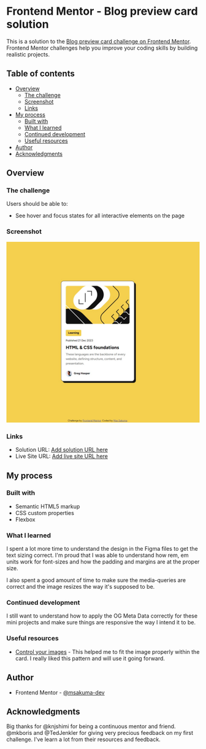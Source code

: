# Frontend Mentor - Blog preview card solution

This is a solution to the [Blog preview card challenge on Frontend Mentor](https://www.frontendmentor.io/challenges/blog-preview-card-ckPaj01IcS). Frontend Mentor challenges help you improve your coding skills by building realistic projects.

## Table of contents

- [Overview](#overview)
  - [The challenge](#the-challenge)
  - [Screenshot](#screenshot)
  - [Links](#links)
- [My process](#my-process)
  - [Built with](#built-with)
  - [What I learned](#what-i-learned)
  - [Continued development](#continued-development)
  - [Useful resources](#useful-resources)
- [Author](#author)
- [Acknowledgments](#acknowledgments)

## Overview

### The challenge

Users should be able to:

- See hover and focus states for all interactive elements on the page

### Screenshot

![](./screenshot.jpg)

### Links

- Solution URL: [Add solution URL here](https://your-solution-url.com)
- Live Site URL: [Add live site URL here](https://your-live-site-url.com)

## My process

### Built with

- Semantic HTML5 markup
- CSS custom properties
- Flexbox

### What I learned

I spent a lot more time to understand the design in the Figma files to get the text sizing correct.
I'm proud that I was able to understand how rem, em units work for font-sizes and how the padding and margins are at the proper size.

I also spent a good amount of time to make sure the media-queries are correct and the image resizes the way it's supposed to be.

### Continued development

I still want to understand how to apply the OG Meta Data correctly for these mini projects and make sure things are responsive the way I intend it to be.

### Useful resources

- [Control your images](https://youtu.be/6yAAV-uP0po?si=yLR3GglnMUsZWj-y) - This helped me to fit the image properly within the card. I really liked this pattern and will use it going forward.

## Author

- Frontend Mentor - [@msakuma-dev](https://www.frontendmentor.io/profile/msakuma-dev)

## Acknowledgments

Big thanks for @knjshimi for being a continuous mentor and friend.
@mkboris and @TedJenkler for giving very precious feedback on my first challenge. I've learn a lot from their resources and feedback.
